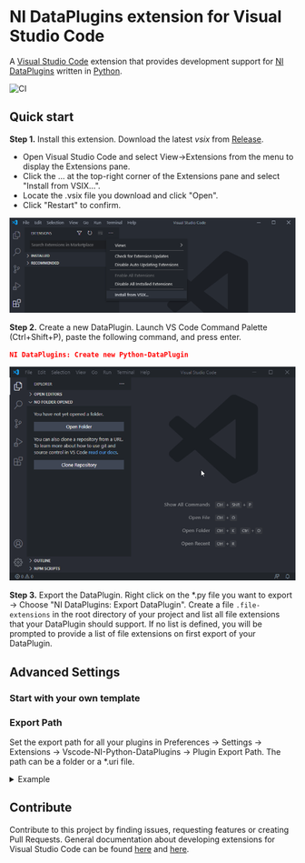 <!-- markdownlint-disable MD033 -->

# NI DataPlugins extension for Visual Studio Code

A [Visual Studio Code](https://code.visualstudio.com/) extension that provides development support for [NI DataPlugins](https://www.ni.com/downloads/dataplugins) written in [Python](https://www.python.org).

![CI](https://github.com/ni/vscode-ni-python-dataplugins/workflows/CI/badge.svg)

## Quick start

**Step 1.** Install this extension. Download the latest *vsix* from [Release](https://github.com/jschumme/vscode-ni-python-dataplugins/releases).

- Open Visual Studio Code and select View->Extensions from the menu to display the Extensions pane.
- Click the ... at the top-right corner of the Extensions pane and select "Install from VSIX...".
- Locate the .vsix file you download and click "Open".
- Click "Restart" to confirm.

<img alt="Installing the extension" src="./docs/images/install-from-vsix.png?raw=true" width="600"><br>

**Step 2.** Create a new DataPlugin. Launch VS Code Command Palette (Ctrl+Shift+P), paste the following command, and press enter.

```json
NI DataPlugins: Create new Python-DataPlugin
```

<img alt="Creating a new DataPlugin" src="./docs/images/create-new-dataplugin.gif?raw=true" width="600"><br>

**Step 3.** Export the DataPlugin. Right click on the \*.py file you want to export -> Choose "NI DataPlugins: Export DataPlugin". Create a file `.file-extensions` in the root directory of your project and list all file extensions that your DataPlugin should support. If no list is defined, you will be prompted to provide a list of file extensions on first export of your DataPlugin.

## Advanced Settings

### Start with your own template

### Export Path

Set the export path for all your plugins in Preferences -> Settings -> Extensions -> Vscode-NI-Python-DataPlugins -> Plugin Export Path. The path can be a folder or a *.uri file.

<details>
<summary>Example</summary>

```json
{
    "NI-DataPlugins.PluginExportPath": "C:\\Temp"
}
// OR
{
    "NI-DataPlugins.PluginExportPath": "C:\\Temp\\MyPlugin.uri"
}
```

</details>

## Contribute

Contribute to this project by finding issues, requesting features or creating Pull Requests. General documentation about developing extensions for Visual Studio Code can be found [here](https://code.visualstudio.com/api) and [here](https://vscode-docs.readthedocs.io/en/stable/extensions/debugging-extensions/).
